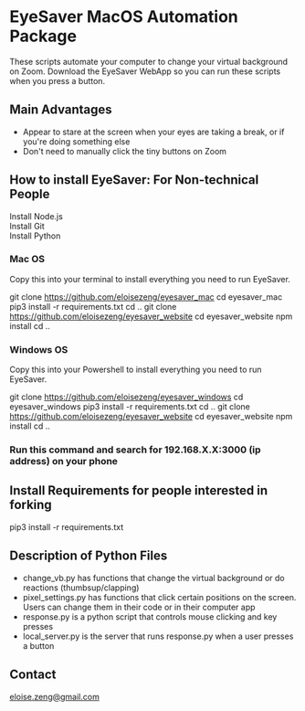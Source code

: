 # EyeSaver MacOS Automation Package

These scripts automate your computer to change your virtual background on Zoom. Download the EyeSaver WebApp so you can run these scripts when you press a button.

Main Advantages
---------------
- Appear to stare at the screen when your eyes are taking a break, or if you're doing something else
- Don't need to manually click the tiny buttons on Zoom

How to install EyeSaver: For Non-technical People
---------------
Install Node.js <br> Install Git <br> Install Python <br>
### Mac OS
Copy this into your terminal to install everything you need to run EyeSaver. 

git clone https://github.com/eloisezeng/eyesaver_mac
cd eyesaver_mac
pip3 install -r requirements.txt
cd ..
git clone https://github.com/eloisezeng/eyesaver_website
cd eyesaver_website
npm install
cd ..

### Windows OS
Copy this into your Powershell to install everything you need to run EyeSaver. 

git clone https://github.com/eloisezeng/eyesaver_windows
cd eyesaver_windows
pip3 install -r requirements.txt
cd ..
git clone https://github.com/eloisezeng/eyesaver_website
cd eyesaver_website
npm install
cd ..

### Run this command and search for 192.168.X.X:3000 (ip address) on your phone

Install Requirements for people interested in forking
---------------
pip3 install -r requirements.txt

Description of Python Files
---------------
- change_vb.py has functions that change the virtual background or do reactions (thumbsup/clapping)
- pixel_settings.py has functions that click certain positions on the screen. Users can change them in their code or in their computer app
- response.py is a python script that controls mouse clicking and key presses
- local_server.py is the server that runs response.py when a user presses a button

Contact
---------------
eloise.zeng@gmail.com

